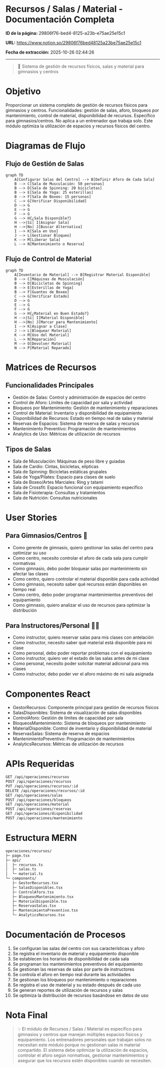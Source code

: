 # Recursos / Salas / Material - Documentación Completa

**ID de la página:** 29806f76-bed4-8125-a23b-e75ae25e15c1

**URL:** https://www.notion.so/29806f76bed48125a23be75ae25e15c1

**Fecha de extracción:** 2025-10-26 02:44:26

---

> 🏢 Sistema de gestión de recursos físicos, salas y material para gimnasios y centros

# Objetivo

Proporcionar un sistema completo de gestión de recursos físicos para gimnasios y centros. Funcionalidades: gestión de salas, aforo, bloqueos por mantenimiento, control de material, disponibilidad de recursos. Específico para gimnasios/centros. No aplica a un entrenador que trabaja solo. Este módulo optimiza la utilización de espacios y recursos físicos del centro.

# Diagramas de Flujo

## Flujo de Gestión de Salas

```mermaid
graph TD
    A[Configurar Salas del Centro] --> B[Definir Aforo de Cada Sala]
    B --> C[Sala de Musculación: 50 personas]
    B --> D[Sala de Spinning: 20 bicicletas]
    B --> E[Sala de Yoga: 25 esterillas]
    B --> F[Sala de Boxeo: 15 personas]
    C --> G[Verificar Disponibilidad]
    D --> G
    E --> G
    F --> G
    G --> H{¿Sala Disponible?}
    H -->|Sí| I[Asignar Sala]
    H -->|No| J[Buscar Alternativa]
    I --> K[Sala en Uso]
    J --> L[Gestionar Bloqueo]
    K --> M[Liberar Sala]
    L --> N[Mantenimiento o Reserva]
```

## Flujo de Control de Material

```mermaid
graph TD
    A[Inventario de Material] --> B[Registrar Material Disponible]
    B --> C[Máquinas de Musculación]
    B --> D[Bicicletas de Spinning]
    B --> E[Esterillas de Yoga]
    B --> F[Guantes de Boxeo]
    C --> G[Verificar Estado]
    D --> G
    E --> G
    F --> G
    G --> H{¿Material en Buen Estado?}
    H -->|Sí| I[Material Disponible]
    H -->|No| J[Marcar para Mantenimiento]
    I --> K[Asignar a Clase]
    J --> L[Bloquear Material]
    K --> M[Uso del Material]
    L --> N[Reparación]
    M --> O[Devolver Material]
    N --> P[Material Reparado]
```

# Matrices de Recursos

## Funcionalidades Principales

- Gestión de Salas: Control y administración de espacios del centro
- Control de Aforo: Límites de capacidad por sala y actividad
- Bloqueos por Mantenimiento: Gestión de mantenimiento y reparaciones
- Control de Material: Inventario y disponibilidad de equipamiento
- Disponibilidad de Recursos: Estado en tiempo real de salas y material
- Reservas de Espacios: Sistema de reserva de salas y recursos
- Mantenimiento Preventivo: Programación de mantenimientos
- Analytics de Uso: Métricas de utilización de recursos
## Tipos de Salas

- Sala de Musculación: Máquinas de peso libre y guiadas
- Sala de Cardio: Cintas, bicicletas, elípticas
- Sala de Spinning: Bicicletas estáticas grupales
- Sala de Yoga/Pilates: Espacio para clases de suelo
- Sala de Boxeo/Artes Marciales: Ring y tatami
- Sala de Crossfit: Espacio funcional con equipamiento específico
- Sala de Fisioterapia: Consultas y tratamientos
- Sala de Nutrición: Consultas nutricionales
# User Stories

## Para Gimnasios/Centros 🏢

- Como gerente de gimnasio, quiero gestionar las salas del centro para optimizar su uso
- Como centro, necesito controlar el aforo de cada sala para cumplir normativas
- Como gimnasio, debo poder bloquear salas por mantenimiento sin afectar las clases
- Como centro, quiero controlar el material disponible para cada actividad
- Como gimnasio, necesito saber qué recursos están disponibles en tiempo real
- Como centro, debo poder programar mantenimientos preventivos del equipamiento
- Como gimnasio, quiero analizar el uso de recursos para optimizar la distribución
## Para Instructores/Personal 👨‍💼

- Como instructor, quiero reservar salas para mis clases con antelación
- Como instructor, necesito saber qué material está disponible para mi clase
- Como personal, debo poder reportar problemas con el equipamiento
- Como instructor, quiero ver el estado de las salas antes de mi clase
- Como personal, necesito poder solicitar material adicional para mis clases
- Como instructor, debo poder ver el aforo máximo de mi sala asignada
# Componentes React

- GestorRecursos: Componente principal para gestión de recursos físicos
- SalasDisponibles: Sistema de visualización de salas disponibles
- ControlAforo: Gestión de límites de capacidad por sala
- BloqueosMantenimiento: Sistema de bloqueos por mantenimiento
- MaterialDisponible: Control de inventario y disponibilidad de material
- ReservasSalas: Sistema de reserva de espacios
- MantenimientoPreventivo: Programación de mantenimientos
- AnalyticsRecursos: Métricas de utilización de recursos
# APIs Requeridas

```bash
GET /api/operaciones/recursos
POST /api/operaciones/recursos
PUT /api/operaciones/recursos/:id
DELETE /api/operaciones/recursos/:id
GET /api/operaciones/salas
POST /api/operaciones/bloqueos
GET /api/operaciones/material
POST /api/operaciones/reservas
GET /api/operaciones/disponibilidad
POST /api/operaciones/mantenimiento
```

# Estructura MERN

```bash
operaciones/recursos/
├─ page.tsx
├─ api/
│  ├─ recursos.ts
│  ├─ salas.ts
│  └─ material.ts
└─ components/
   ├─ GestorRecursos.tsx
   ├─ SalasDisponibles.tsx
   ├─ ControlAforo.tsx
   ├─ BloqueosMantenimiento.tsx
   ├─ MaterialDisponible.tsx
   ├─ ReservasSalas.tsx
   ├─ MantenimientoPreventivo.tsx
   └─ AnalyticsRecursos.tsx
```

# Documentación de Procesos

1. Se configuran las salas del centro con sus características y aforo
1. Se registra el inventario de material y equipamiento disponible
1. Se establecen los horarios de disponibilidad de cada sala
1. Se programan los mantenimientos preventivos del equipamiento
1. Se gestionan las reservas de salas por parte de instructores
1. Se controla el aforo en tiempo real durante las actividades
1. Se gestionan los bloqueos por mantenimiento o reparaciones
1. Se registra el uso de material y su estado después de cada uso
1. Se generan reportes de utilización de recursos y salas
1. Se optimiza la distribución de recursos basándose en datos de uso
# Nota Final

> 💡 El módulo de Recursos / Salas / Material es específico para gimnasios y centros que manejan múltiples espacios físicos y equipamiento. Los entrenadores personales que trabajan solos no necesitan este módulo porque no gestionan salas ni material compartido. El sistema debe optimizar la utilización de espacios, controlar el aforo según normativas, gestionar mantenimientos y asegurar que los recursos estén disponibles cuando se necesiten.

